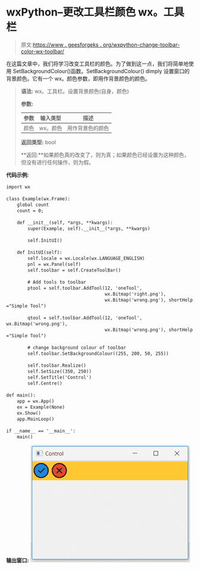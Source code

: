# wxPython–更改工具栏颜色 wx。工具栏

> 原文:[https://www . geesforgeks . org/wxpython-change-toolbar-color-wx-toolbar/](https://www.geeksforgeeks.org/wxpython-change-toolbar-colour-wx-toolbar/)

在这篇文章中，我们将学习改变工具栏的颜色。为了做到这一点，我们将简单地使用 SetBackgroundColour()函数。SetBackgroundColour() dimply 设置窗口的背景颜色。它有一个 wx。颜色参数，即用作背景颜色的颜色。

> **语法:** wx。工具栏。设置背景颜色(自身，颜色)
> 
> **参数:**
> 
> | 参数 | 输入类型 | 描述 |
> | --- | --- | --- |
> | 颜色 | wx。颜色 | 用作背景色的颜色 |
> 
> **返回类型:** bool
> 
> **返回:**如果颜色真的改变了，则为真；如果颜色已经设置为这种颜色，但没有进行任何操作，则为假。

**代码示例:**

```
import wx

class Example(wx.Frame):
    global count
    count = 0;

    def __init__(self, *args, **kwargs):
        super(Example, self).__init__(*args, **kwargs)

        self.InitUI()

    def InitUI(self):
        self.locale = wx.Locale(wx.LANGUAGE_ENGLISH)
        pnl = wx.Panel(self)
        self.toolbar = self.CreateToolBar()

        # Add tools to toolbar
        ptool = self.toolbar.AddTool(12, 'oneTool',
                                     wx.Bitmap('right.png'),
                                     wx.Bitmap('wrong.png'), shortHelp ="Simple Tool")

        qtool = self.toolbar.AddTool(12, 'oneTool', wx.Bitmap('wrong.png'),
                                     wx.Bitmap('wrong.png'), shortHelp ="Simple Tool")

        # change background colour of toolbar
        self.toolbar.SetBackgroundColour((255, 200, 50, 255))

        self.toolbar.Realize()
        self.SetSize((350, 250))
        self.SetTitle('Control')
        self.Centre()

def main():
    app = wx.App()
    ex = Example(None)
    ex.Show()
    app.MainLoop()

if __name__ == '__main__':
    main()
```

**输出窗口:**
![](img/81cc756735dece8346bcf52189fae05b.png)